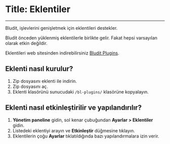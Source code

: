 # Title: Eklentiler
<!-- Position: 5 -->
---
Bludit, işlevlerini genişletmek için eklentileri destekler.

Bludit önceden yüklenmiş eklentilerle birlikte gelir. Fakat hepsi varsayılan olarak etkin değildir.

Eklentileri web sitesinden indirebilirsiniz [Bludit Plugins](https://plugins.bludit.com).

## Eklenti nasıl kurulur?
1. Zip dosyasını eklenti ile indirin.
2. Zip dosyasını aç.
3. Eklenti klasörünü sunucudaki `/bl-plugins/` klasörüne kopyalayın.

## Eklenti nasıl etkinleştirilir ve yapılandırılır?
1. **Yönetim paneline** gidin, sol kenar çubuğundan **Ayarlar > Eklentiler** gidin.
2. Listedeki eklentiyi arayın ve **Etkinleştir** düğmesine tıklayın.
3. Eklentilerin çoğu **Ayarlar** tıklatıldığında bazı yapılandırmalara izin verir.
